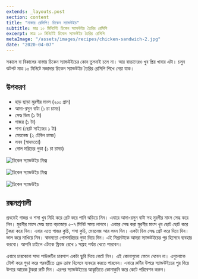 ```yaml
---
extends: _layouts.post
section: content
title: "নাস্তার রেসিপি: চিকেন স্যান্ডউইচ"
subtitle: মাত্র ১০ মিনিটেই চিকেন স্যান্ডউইচ তৈরির রেসিপি
excerpt: মাত্র ১০ মিনিটেই চিকেন স্যান্ডউইচ তৈরির রেসিপি
metaImage: "/assets/images/recipes/chicken-sandwich-2.jpg"
date: "2020-04-07"
---
```


সকালে বা বিকালের নাস্তায় চিকেন স্যান্ডউইচের কোন তুলনাই চলে না। আর বাচ্চাদেরও খুব প্রিয় খাবার এটা। চলুন
ঝটপট মাত্র ১০ মিনিটে মজাদার চিকেন স্যান্ডউইচ তৈরির রেসিপি শিখে নেয়া যাক।

## উপকরণ

- হাড় ছাড়া মুরগীর মাংস (২০০ গ্রাম)
- আদা-রসুন বাটা (১ চা চামচ)
- সেদ্ধ ডিম (১ টা)
- গাজর (১ টা)
- শসা (ছোট সাইজের ১ টা)
- মেয়নেজ (২ টেবিল চামচ)
- লবন (স্বাদমতো)
- গোল মরিচের গুড়া (১ চা চামচ)

![চিকেন স্যান্ডউইচ মিক্স](/assets/images/recipes/chicken-sandwich-1.jpg)

![চিকেন স্যান্ডউইচ মিক্স](/assets/images/recipes/chicken-sandwich-2.jpg)

![চিকেন স্যান্ডউইচ](/assets/images/recipes/chicken-sandwich-3.jpg)

## রন্ধনপ্রণালী

প্রথমেই গাজর ও শসা খুব মিহি করে গ্রেট করে পানি ঝড়িয়ে নিন। এবারে আদা-রসুন বাটা সহ মুরগীর মাংস সেদ্ধ করে
নিন। মুরগীর মাংস সেদ্ধ হতে বড়জোড় ৫-৭ মিনিট সময় লাগবে। এবারে সেদ্ধ করা মুরগীর মাংস খুব ছোট ছোট করে
টুকরা করে নিন। এবার এতে গাজর কুচি, শসা কুচি, মেয়নেজ আর লবন দিন। একটা ডিম সেদ্ধ গ্রেট করে দিয়ে দিন।
ভাল করে মাখিয়ে নিন। স্বাদমতো গোলমরিচের গুড়া দিয়ে দিন। এই মিশ্রনটাকে আমরা স্যান্ডউইচের পুর হিসেবে ব্যবহার
করবো। আপনি চাইলে এটাকে ফ্রিজে রেখে ১ সপ্তাহ পর্যন্ত খেতে পারবেন।

এবারে চারকোনা সাদা পাউরুটির চারপাশ একটা ছুরি দিয়ে কেটে নিন। এই কোনাগুলো ফেলে দেবেন না। এগুলোকে টোস্ট
করে গুড়া করে পরবর্তীতে ব্রেড ক্রাম্ব হিসেবে ব্যবহার করতে পারবেন। এবারে রুটির উপরে স্যান্ডউইচের পুর দিয়ে উপরে
আরেক টুকরা রুটি দিন। এরপর স্যান্ডউইচের আকৃতিতে কোনাকুনি করে কেটে পরিবেশন করুন।
